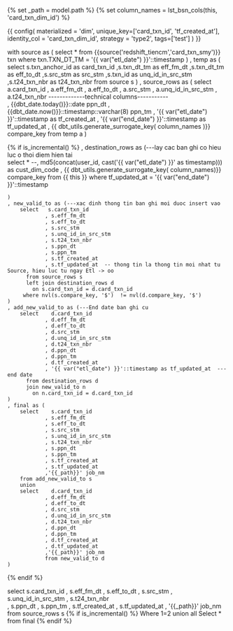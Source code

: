 {% set _path = model.path %}
{% set column_names = lst_bsn_cols(this, 'card_txn_dim_id') %}

{{
    config(
        materialized = 'dim',
        unique_key=['card_txn_id', 'tf_created_at'],
        identity_col = 'card_txn_dim_id',
        strategy = 'type2',
        tags=['test']
    )
}}

with source as (
	select *
	from {{source('redshift_tiencm','card_txn_smy')}} txn
	where txn.TXN_DT_TM = '{{ var("etl_date") }}'::timestamp
)
, temp as (
    select 
        s.txn_anchor_id as card_txn_id
		,s.txn_dt_tm as eff_fm_dt
		,s.txn_dt_tm as eff_to_dt
		,s.src_stm as src_stm
		,s.txn_id as unq_id_in_src_stm
		,s.t24_txn_nbr as t24_txn_nbr
    from source s
)
, source_rows as (
    select a.card_txn_id
		, a.eff_fm_dt
		, a.eff_to_dt
        , a.src_stm
        , a.unq_id_in_src_stm
		, a.t24_txn_nbr
        -------------technical columns-----------      
        , {{dbt_date.today()}}::date ppn_dt
        , {{dbt_date.now()}}::timestamp::varchar(8) ppn_tm
        , '{{ var("etl_date") }}'::timestamp as tf_created_at
        , '{{ var("end_date") }}'::timestamp as tf_updated_at
        , {{ dbt_utils.generate_surrogate_key( column_names )}} compare_key
     from temp a
)

{% if is_incremental() %}
    , destination_rows as (---lay cac ban ghi co hieu luc o thoi diem hien tai    
        select *
               --, md5(concat(user_id, cast('{{ var("etl_date") }}' as timestamp))) as cust_dim_code 
               , {{ dbt_utils.generate_surrogate_key( column_names)}} compare_key
        from {{ this }} 
        where tf_updated_at = '{{ var("end_date") }}'::timestamp
    
    )
    , new_valid_to as (---xac dinh thong tin ban ghi moi duoc insert vao    
        select   s.card_txn_id
				, s.eff_fm_dt
				, s.eff_to_dt
				, s.src_stm
				, s.unq_id_in_src_stm
				, s.t24_txn_nbr
                , s.ppn_dt
                , s.ppn_tm
                , s.tf_created_at
                , s.tf_updated_at  -- thong tin la thong tin moi nhat tu Source, hieu luc tu ngay Etl -> oo                         
          from source_rows s
          left join destination_rows d
            on s.card_txn_id = d.card_txn_id 
         where nvl(s.compare_key, '$')  != nvl(d.compare_key, '$')      
    )
    , add_new_valid_to as (---End date ban ghi cu
        select    d.card_txn_id
				, d.eff_fm_dt
				, d.eff_to_dt
				, d.src_stm
				, d.unq_id_in_src_stm
				, d.t24_txn_nbr        
                , d.ppn_dt
                , d.ppn_tm
                , d.tf_created_at
                , '{{ var("etl_date") }}'::timestamp as tf_updated_at  ---end date
          from destination_rows d
          join new_valid_to n
            on n.card_txn_id = d.card_txn_id 
    )
    , final as (
        select 	  s.card_txn_id
				, s.eff_fm_dt
				, s.eff_to_dt
				, s.src_stm
				, s.unq_id_in_src_stm
				, s.t24_txn_nbr    
                , s.ppn_dt
                , s.ppn_tm
                , s.tf_created_at
                , s.tf_updated_at
                ,'{{_path}}' job_nm
        from add_new_valid_to s
        union
        select    d.card_txn_id
				, d.eff_fm_dt
				, d.eff_to_dt
				, d.src_stm
				, d.unq_id_in_src_stm
				, d.t24_txn_nbr             
                , d.ppn_dt
                , d.ppn_tm
                , d.tf_created_at
                , d.tf_updated_at 
                ,'{{_path}}' job_nm
                from new_valid_to d
    )
{% endif %}

select s.card_txn_id
	, s.eff_fm_dt
	, s.eff_to_dt
	, s.src_stm
	, s.unq_id_in_src_stm
	, s.t24_txn_nbr   
    , s.ppn_dt
    , s.ppn_tm
    , s.tf_created_at
    , s.tf_updated_at
    , '{{_path}}' job_nm
from source_rows s
{% if is_incremental() %}
    Where 1=2 
    union all 
    Select * from final
{% endif %}
